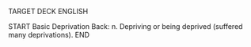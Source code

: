 TARGET DECK
ENGLISH

START
Basic
Deprivation
Back: n. Depriving or being deprived (suffered many deprivations).
END
